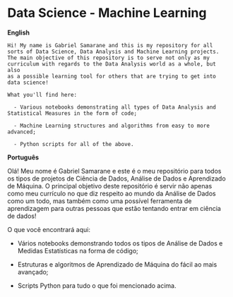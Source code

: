 # Data Science - Machine Learning

**English**

    Hi! My name is Gabriel Samarane and this is my repository for all sorts of Data Science, Data Analysis and Machine Learning projects.
    The main objective of this repository is to serve not only as my curriculum with regards to the Data Analysis world as a whole, but also 
    as a possible learning tool for others that are trying to get into data science! 

    What you'll find here:

      - Various notebooks demonstrating all types of Data Analysis and Statistical Measures in the form of code;

      - Machine Learning structures and algorithms from easy to more advanced;

      - Python scripts for all of the above.

**Português**
      
  Olá! Meu nome é Gabriel Samarane e este é o meu repositório para todos os tipos de projetos de Ciência de Dados, Análise de Dados e Aprendizado de Máquina.
  O principal objetivo deste repositório é servir não apenas como meu currículo no que diz respeito ao mundo da Análise de Dados como um todo, mas também 
  como uma possível ferramenta de aprendizagem para outras pessoas que estão tentando entrar em ciência de dados!

  O que você encontrará aqui:

  - Vários notebooks demonstrando todos os tipos de Análise de Dados e Medidas Estatísticas na forma de código;

  - Estruturas e algoritmos de Aprendizado de Máquina do fácil ao mais avançado;

  - Scripts Python para tudo o que foi mencionado acima.  
